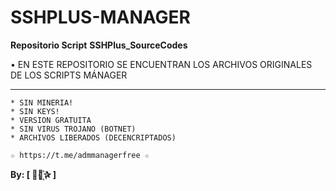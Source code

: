 ﻿# SSHPLUS-MANAGER

**Repositorio Script**
**SSHPlus_SourceCodes**

 • EN ESTE REPOSITORIO SE ENCUENTRAN LOS ARCHIVOS ORIGINALES DE LOS SCRIPTS MÁNAGER


-------------------------------------------------------------------------------

```
* SIN MINERIA! 
* SIN KEYS! 
* VERSION GRATUITA 
* SIN VIRUS TROJANO (BOTNET) 
* ARCHIVOS LIBERADOS (DECENCRIPTADOS)
```

```
☆ https://t.me/admmanagerfree ☆

```

**By: [  ⃘⃤꙰✰ ]**